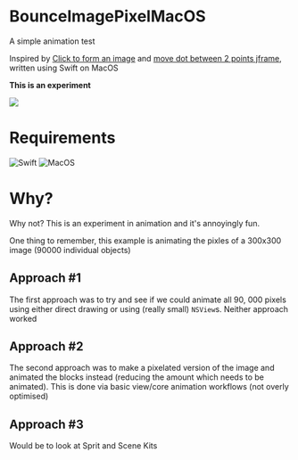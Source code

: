# BounceImagePixelMacOS

A simple animation test

Inspired by [Click to form an image](https://codepen.io/allanpope/pen/LVWYYd) and [move dot between 2 points jframe](https://stackoverflow.com/questions/70718553/move-dot-between-2-points-jframe/70718933#70718933), written using Swift on MacOS

**This is an experiment**

<img src="Bouncy01.gif">

# Requirements

![Swift](https://img.shields.io/badge/Swift-5.5-orange) ![MacOS](https://img.shields.io/badge/MacOS-11.3-orange)

# Why?

Why not?  This is an experiment in animation and it's annoyingly fun.

One thing to remember, this example is animating the pixles of a 300x300 image (90000 individual objects)

## Approach #1

The first approach was to try and see if we could animate all 90, 000 pixels using either direct drawing or using (really small) `NSView`s.  Neither approach worked

## Approach #2

The second approach was to make a pixelated version of the image and animated the blocks instead (reducing the amount which needs to be animated).  This is done via basic view/core animation workflows (not overly optimised)

## Approach #3

Would be to look at Sprit and Scene Kits
